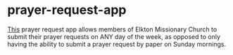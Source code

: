 # prayer-request-app

[This](https://elkton.church) prayer request app allows members of Elkton
Missionary Church to submit their prayer requests on ANY day of the week, as
opposed to only having the ability to submit a prayer request by paper on Sunday
mornings.

